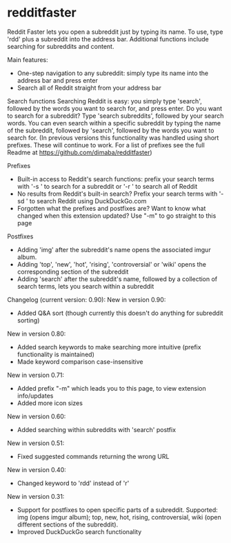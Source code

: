 redditfaster
============

Reddit Faster lets you open a subreddit just by typing its name. To use, type 'rdd' plus a subreddit into the address bar. Additional functions include searching for subreddits and content.

Main features:
 - One-step navigation to any subreddit: simply type its name into the address bar and press enter
 - Search all of Reddit straight from your address bar

Search functions
Searching Reddit is easy: you simply type 'search', followed by the words you want to search for, and press enter. Do you want to search for a subreddit? Type 'search subreddits', followed by your search words. You can even search within a specific subreddit by typing the name of the subreddit, followed by 'search', followed by the words you want to search for.
(In previous versions this functionality was handled using short prefixes. These will continue to work. For a list of prefixes see the full Readme at https://github.com/dimaba/redditfaster)

Prefixes
 - Built-in access to Reddit's search functions: prefix your search  terms with '-s ' to search for a subreddit or '-r ' to search all of Reddit
 - No results from Reddit's built-in search? Prefix your search terms with '-sd ' to search Reddit using DuckDuckGo.com
 - Forgotten what the prefixes and postfixes are? Want to know what changed when this extension updated? Use "-m" to go straight to this page

Postfixes
 - Adding 'img' after the subreddit's name opens the associated imgur album.
 - Adding 'top', 'new', 'hot', 'rising', 'controversial' or 'wiki' opens the corresponding section of the subreddit
 - Adding 'search' after the subreddit's name, followed by a collection of search terms, lets you search within a subreddit

Changelog (current version: 0.90):
New in version 0.90:
- Added Q&A sort (though currently this doesn't do anything for subreddit sorting)

New in version 0.80:
- Added search keywords to make searching more intuitive (prefix functionality is maintained)
- Made keyword comparison case-insensitive

New in version 0.71:
- Added prefix "-m" which leads you to this page, to view extension info/updates
- Added more icon sizes

New in version 0.60:
- Added searching within subreddits with 'search' postfix

New in version 0.51:
- Fixed suggested commands returning the wrong URL

New in version 0.40:
- Changed keyword to 'rdd' instead of 'r'

New in version 0.31:
- Support for postfixes to open specific parts of a subreddit. 
  Supported: img (opens imgur album); top, new, hot, rising, controversial, wiki (open different sections of the subreddit).
- Improved DuckDuckGo search functionality
